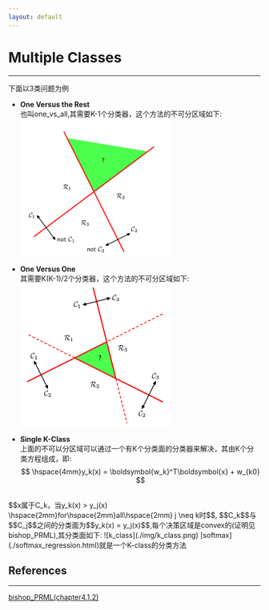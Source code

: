 ```yaml
---
layout: default
---
```


__Multiple Classes__
==========
---- 
下面以3类问题为例    

* __One Versus the Rest__       
也叫one_vs_all,其需要K-1个分类器，这个方法的不可分区域如下:    
![one_versus_rest](./img/one_versus_rest.png)    

* __One Versus One__       
其需要K(K-1)/2个分类器，这个方法的不可分区域如下:    
![one_versus_one](./img/one_versus_one.png)    
     
* __Single K-Class__    
上面的不可以分区域可以通过一个有K个分类面的分类器来解决，其由K个分类方程组成，即:    
$$
\hspace{4mm}y_k(x) = \boldsymbol{w_k}^T\boldsymbol{x} + w_{k0}
$$    
<br />
$$x属于C_k，当y_k(x) > y_j(x) \hspace{2mm}for\hspace{2mm}all\hspace{2mm} j \neq k时$$, $$C_k$$与$$C_j$$之间的分类面为$$y_k(x) = y_j(x)$$,每个决策区域是convex的(证明见bishop_PRML),其分类面如下:    
![k_class](./img/k_class.png)  
[softmax](./softmax_regression.html)就是一个K-class的分类方法


__References__
----------------    
---    
[bishop_PRML(chapter4.1.2)](http://research.microsoft.com/en-us/um/people/cmbishop/prml/)


 
